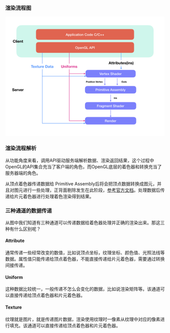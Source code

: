 ### 渲染流程图

![渲染流程图](https://github.com/oymuzi/OpenGLDocs/raw/master/Resources/OpenGL渲染结构.png)

### 渲染流程解析

从功能角度来看，调用API驱动服务端解析数据、渲染返回结果，这个过程中OpenGL的API集合充当了客户端的角色，而OpenGL底层的着色器和转换充当了服务器端的角色。

从顶点着色器传递数据给 Primitive Assembly后将会把顶点数据转换成图元，并且对图元进行一些处理，正背面剔除发生在此阶段，[参考官方文档](https://www.khronos.org/opengl/wiki/Primitive_Assembly)。处理数据后传递给片元着色器进行处理着色渲染得到结果。

### 三种通道的数据传递

从图中我们知道有三种通道可以传递数据给着色器处理并正确的渲染出来。那这三种有什么区别呢？

#### Attribute

通常传递一些经常改变的数值，比如说顶点坐标，纹理坐标、颜色值、光照法线等数据。属性值只能传递给顶点着色器，不能直接传递给片元着色器，需要通过转换间接传递。

#### Uniform

这种数据比较统一，一般传递不怎么会变化的数据，比如说渲染矩阵等。该通道可以直接传递给顶点着色器和片元着色器。

#### Texture

纹理就是图片，就是传递图片数据，渲染使用纹理时一像素从纹理中对应的像素进行填充。该通道可以直接传递给顶点着色器和片元着色器。


